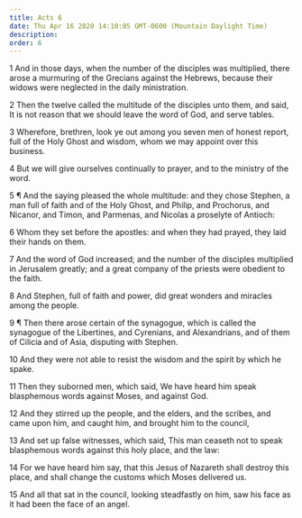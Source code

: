 ```yaml
---
title: Acts 6
date: Thu Apr 16 2020 14:10:05 GMT-0600 (Mountain Daylight Time)
description: 
order: 6
---
```


<p>
  1 And in those days, when the number of the disciples was multiplied, there
  arose a murmuring of the Grecians against the Hebrews, because their widows
  were neglected in the daily ministration.
</p>
<p>
  2 Then the twelve called the multitude of the disciples unto them, and said,
  It is not reason that we should leave the word of God, and serve tables.
</p>
<p>
  3 Wherefore, brethren, look ye out among you seven men of honest report, full
  of the Holy Ghost and wisdom, whom we may appoint over this business.
</p>
<p>
  4 But we will give ourselves continually to prayer, and to the ministry of the
  word.
</p>
<p>
  5 &#xB6; And the saying pleased the whole multitude: and they chose Stephen, a
  man full of faith and of the Holy Ghost, and Philip, and Prochorus, and
  Nicanor, and Timon, and Parmenas, and Nicolas a proselyte of Antioch:
</p>
<p>
  6 Whom they set before the apostles: and when they had prayed, they laid their
  hands on them.
</p>
<p>
  7 And the word of God increased; and the number of the disciples multiplied in
  Jerusalem greatly; and a great company of the priests were obedient to the
  faith.
</p>
<p>
  8 And Stephen, full of faith and power, did great wonders and miracles among
  the people.
</p>
<p>
  9 &#xB6; Then there arose certain of the synagogue, which is called the
  synagogue of the Libertines, and Cyrenians, and Alexandrians, and of them of
  Cilicia and of Asia, disputing with Stephen.
</p>
<p>
  10 And they were not able to resist the wisdom and the spirit by which he
  spake.
</p>
<p>
  11 Then they suborned men, which said, We have heard him speak blasphemous
  words against Moses, and against God.
</p>
<p>
  12 And they stirred up the people, and the elders, and the scribes, and came
  upon him, and caught him, and brought him to the council,
</p>
<p>
  13 And set up false witnesses, which said, This man ceaseth not to speak
  blasphemous words against this holy place, and the law:
</p>
<p>
  14 For we have heard him say, that this Jesus of Nazareth shall destroy this
  place, and shall change the customs which Moses delivered us.
</p>
<p>
  15 And all that sat in the council, looking steadfastly on him, saw his face
  as it had been the face of an angel.
</p>
